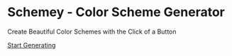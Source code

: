 # Schemey - Color Scheme Generator

Create Beautiful Color Schemes with the Click of a Button

[Start Generating](https://schemey.io)
